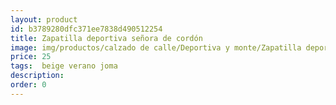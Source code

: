 ```yaml
---
layout: product
id: b3789280dfc371ee7838d490512254
title: Zapatilla deportiva señora de cordón
image: img/productos/calzado de calle/Deportiva y monte/Zapatilla deportiva señora de cordón=25= beige verano joma.webp
price: 25
tags:  beige verano joma
description: 
order: 0
---
```


